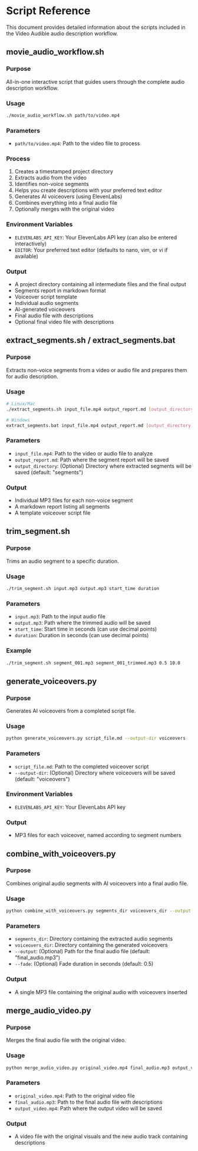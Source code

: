 # Script Reference

This document provides detailed information about the scripts included in the Video Audible audio description workflow.

## movie_audio_workflow.sh

### Purpose
All-in-one interactive script that guides users through the complete audio description workflow.

### Usage
```bash
./movie_audio_workflow.sh path/to/video.mp4
```

### Parameters
- `path/to/video.mp4`: Path to the video file to process

### Process
1. Creates a timestamped project directory
2. Extracts audio from the video
3. Identifies non-voice segments
4. Helps you create descriptions with your preferred text editor
5. Generates AI voiceovers (using ElevenLabs)
6. Combines everything into a final audio file
7. Optionally merges with the original video

### Environment Variables
- `ELEVENLABS_API_KEY`: Your ElevenLabs API key (can also be entered interactively)
- `EDITOR`: Your preferred text editor (defaults to nano, vim, or vi if available)

### Output
- A project directory containing all intermediate files and the final output
- Segments report in markdown format
- Voiceover script template
- Individual audio segments
- AI-generated voiceovers
- Final audio file with descriptions
- Optional final video file with descriptions

## extract_segments.sh / extract_segments.bat

### Purpose
Extracts non-voice segments from a video or audio file and prepares them for audio description.

### Usage
```bash
# Linux/Mac
./extract_segments.sh input_file.mp4 output_report.md [output_directory]

# Windows
extract_segments.bat input_file.mp4 output_report.md [output_directory]
```

### Parameters
- `input_file.mp4`: Path to the video or audio file to analyze
- `output_report.md`: Path where the segment report will be saved
- `output_directory`: (Optional) Directory where extracted segments will be saved (default: "segments")

### Output
- Individual MP3 files for each non-voice segment
- A markdown report listing all segments
- A template voiceover script file

## trim_segment.sh

### Purpose
Trims an audio segment to a specific duration.

### Usage
```bash
./trim_segment.sh input.mp3 output.mp3 start_time duration
```

### Parameters
- `input.mp3`: Path to the input audio file
- `output.mp3`: Path where the trimmed audio will be saved
- `start_time`: Start time in seconds (can use decimal points)
- `duration`: Duration in seconds (can use decimal points)

### Example
```bash
./trim_segment.sh segment_001.mp3 segment_001_trimmed.mp3 0.5 10.0
```

## generate_voiceovers.py

### Purpose
Generates AI voiceovers from a completed script file.

### Usage
```bash
python generate_voiceovers.py script_file.md --output-dir voiceovers
```

### Parameters
- `script_file.md`: Path to the completed voiceover script
- `--output-dir`: (Optional) Directory where voiceovers will be saved (default: "voiceovers")

### Environment Variables
- `ELEVENLABS_API_KEY`: Your ElevenLabs API key

### Output
- MP3 files for each voiceover, named according to segment numbers

## combine_with_voiceovers.py

### Purpose
Combines original audio segments with AI voiceovers into a final audio file.

### Usage
```bash
python combine_with_voiceovers.py segments_dir voiceovers_dir --output final_audio.mp3 --fade 0.5
```

### Parameters
- `segments_dir`: Directory containing the extracted audio segments
- `voiceovers_dir`: Directory containing the generated voiceovers
- `--output`: (Optional) Path for the final audio file (default: "final_audio.mp3")
- `--fade`: (Optional) Fade duration in seconds (default: 0.5)

### Output
- A single MP3 file containing the original audio with voiceovers inserted

## merge_audio_video.py

### Purpose
Merges the final audio file with the original video.

### Usage
```bash
python merge_audio_video.py original_video.mp4 final_audio.mp3 output_video.mp4
```

### Parameters
- `original_video.mp4`: Path to the original video file
- `final_audio.mp3`: Path to the final audio file with descriptions
- `output_video.mp4`: Path where the output video will be saved

### Output
- A video file with the original visuals and the new audio track containing descriptions
